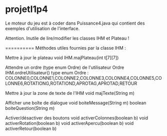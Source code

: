 projetl1p4
==========

Le moteur du jeu est à coder dans Puissance4.java qui contient
des exemples d'utilisation de l'interface.

Attention. Inutile de lire/modifier les classes IHM et Plateau !

==========
Méthodes utiles fournies par la classe IHM :

Mettre à jour le plateau
void IHM.majPlateau(int t[7][7])

Attendre un ordre (type enum Ordre) de l'utilisateur
Ordre IHM.ordreUtilisateur()
type enum Ordre : COLONNE0,COLONNE1,COLONNE2,COLONNE3,COLONNE4,COLONNE5,COLONNE6,ROTATIONG,ROTATIOND,APROTAG,APROTAD,RETOUR

Mettre à jour la zone de texte de l'IHM
void majTexte(String m)

Afficher une boîte de dialogue
void boiteMessage(String m)
boolean boiteQuestion(String m)

Activer/désactiver des boutons
void activerColonnes(boolean b)
void activerRotation(boolean b)
void activerApercu(boolean b)
void activerRetour(boolean b)
